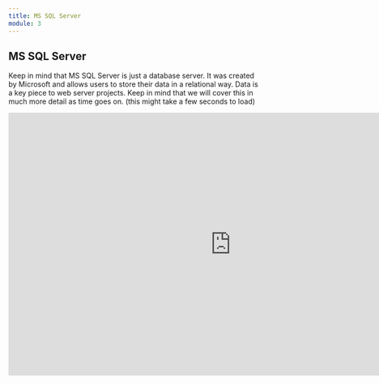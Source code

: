 ```yaml
---
title: MS SQL Server
module: 3
---
```


## MS SQL Server

Keep in mind that MS SQL Server is just a database server.  It was created by Microsoft and allows users to store their data in a relational way.  Data is a key piece to web server projects. Keep in mind that we will cover this in much more detail as time goes on. (this might take a few seconds to load)

<iframe src="https://umontanamediaarts.com/MART461/wp-admin/admin-ajax.php?action=h5p_embed&id=3" width="877" height="519" frameborder="0" allowfullscreen="allowfullscreen"></iframe><script src="https://umontanamediaarts.com/MART461/wp-content/plugins/h5p/h5p-php-library/js/h5p-resizer.js" charset="UTF-8"></script>